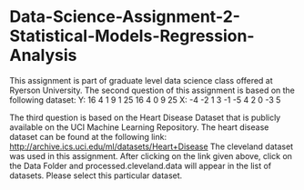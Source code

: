 # Data-Science-Assignment-2-Statistical-Models-Regression-Analysis
This assignment is part of graduate level data science class offered at Ryerson University. 
The second question of this assignment is based on the following dataset:
Y: 16 4 1 9 1 25 16 4 0 9 25
X: -4 -2 1 3 -1 -5 4 2 0 -3 5

The third question is based on the Heart Disease Dataset that is publicly available on the UCI Machine Learning Repository. 
The heart disease dataset can be found at the following link: http://archive.ics.uci.edu/ml/datasets/Heart+Disease
The cleveland dataset was used in this assignment. After clicking on the link given above, click on the Data Folder and 
processed.cleveland.data will appear in the list of datasets. Please select this particular dataset.   
